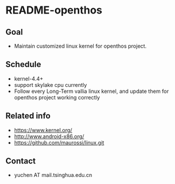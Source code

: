 # README-openthos

## Goal
 - Maintain customized linux kernel for openthos project.

## Schedule
 - kernel-4.4+
 - support skylake cpu currently
 - Follow every Long-Term vallia linux kernel, and update them for openthos project  working correctly
 
## Related info
 - https://www.kernel.org/
 - http://www.android-x86.org/
 - https://github.com/maurossi/linux.git

## Contact
 - yuchen AT mail.tsinghua.edu.cn
